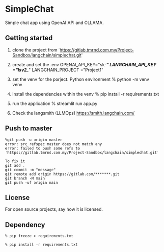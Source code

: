 # SimpleChat

Simple chat app using OpenAI API and OLLAMA.

## Getting started

1. clone the project from 'https://gitlab.tmrnd.com.my/Project-Sandbox/langchain/simplechat.git'

2. create and set the .env
   OPENAI_API_KEY="sk-***"
   LANGCHAIN_API_KEY ="lsv2_***"
   LANGCHAIN_PROJECT ="Project1"

3. set the venv for the porject. Python environment
   % python -m venv venv

4. install the dependencies within the venv
   % pip install -r requirements.txt

5. run the application 
   % streamlit run app.py

6. Check the langsmith (LLMOps)
   https://smith.langchain.com/

## Push to master
```
%git push -u origin master
error: src refspec master does not match any
error: failed to push some refs to 'https://gitlab.tmrnd.com.my/Project-Sandbox/langchain/simplechat.git'

To fix it
git add .
git commit -m "message"
git remote add origin https://gitlab.com/*******.git
git branch -M main
git push -uf origin main
```

## License
For open source projects, say how it is licensed.

## Dependency
```
% pip freeze > requirements.txt

% pip install -r requirements.txt

```
